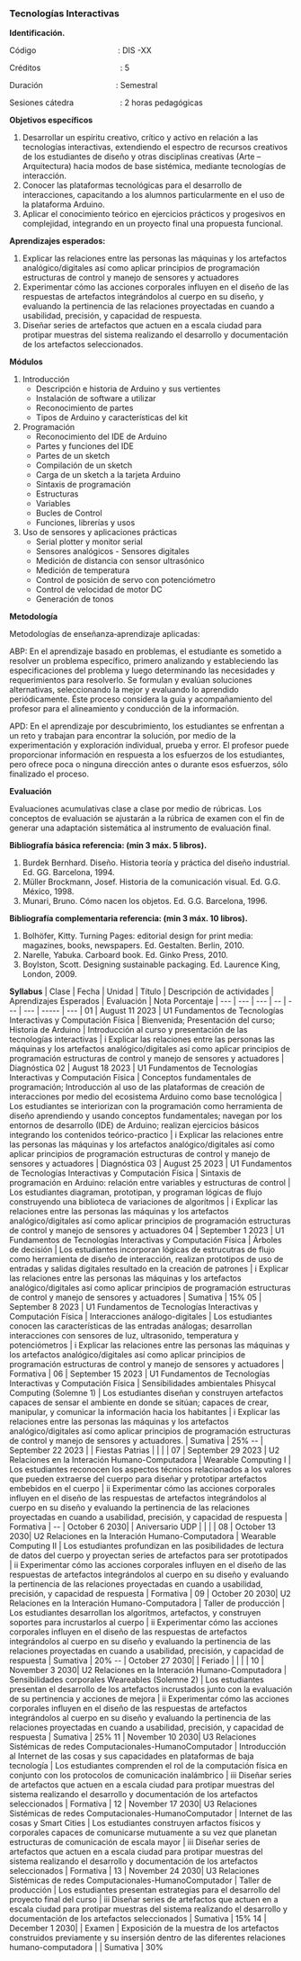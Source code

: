 ﻿### Tecnologías Interactivas  
**Identificación.**

Código                                     : DIS -XX

Créditos                                    : 5

Duración                                 : Semestral

Sesiones cátedra                     : 2 horas pedagógicas

**Objetivos específicos** 

1. Desarrollar un espíritu creativo, crítico y activo en relación a las tecnologías interactivas, extendiendo el espectro de recursos creativos de los estudiantes de diseño y otras disciplinas creativas (Arte – Arquitectura) hacia modos de base sistémica, mediante tecnologías de interacción.
2. Conocer las plataformas tecnológicas para el desarrollo de interacciones, capacitando a los alumnos particularmente en el uso de la plataforma Arduino.
3. Aplicar el conocimiento teórico en ejercicios prácticos y progesivos en complejidad, integrando en un proyecto final una propuesta funcional.

**Aprendizajes esperados:**

1. Explicar las relaciones entre las personas las máquinas y los artefactos analógico/digitales así como aplicar principios de programación estructuras de control y manejo de sensores y actuadores
1. Experimentar cómo las acciones corporales influyen en el diseño de las respuestas de artefactos integrándolos al cuerpo en su diseño, y evaluando la pertinencia de las relaciones proyectadas en cuando a usabilidad, precisión, y capacidad de respuesta.
3. Diseñar series de artefactos que actuen en a escala ciudad para protipar muestras del sistema realizando el desarrollo y documentación de los artefactos seleccionados.

**Módulos**

1. Introducción
    - Descripción e historia de Arduino y sus vertientes
    - Instalación de software a utilizar
    - Reconocimiento de partes
    - Tipos de Arduino y características del kit
2. Programación
    - Reconocimiento del IDE de Arduino
    - Partes y funciones del IDE
    - Partes de un sketch
    - Compilación de un sketch
    - Carga de un sketch a la tarjeta Arduino
    - Sintaxis de programación
    - Estructuras
    - Variables
    - Bucles de Control
    - Funciones, librerías y usos
3. Uso de sensores y aplicaciones prácticas
    - Serial plotter y monitor serial
    - Sensores analógicos - Sensores digitales
    - Medición de distancia con sensor ultrasónico
    - Medición de temperatura
    - Control de posición de servo con potenciómetro
    - Control de velocidad de motor DC
    - Generación de tonos

**Metodología**

Metodologías de enseñanza‐aprendizaje aplicadas:

ABP: En el aprendizaje basado en problemas, el estudiante es sometido a resolver un problema específico, primero analizando y estableciendo las especificaciones del problema y luego determinando las necesidades y requerimientos para resolverlo. Se formulan y evalúan soluciones alternativas, seleccionando la mejor y evaluando lo aprendido periódicamente. Éste proceso considera la guía y acompañamiento del profesor para el alineamiento y conducción de la información.

APD: En el aprendizaje por descubrimiento, los estudiantes se enfrentan a un reto y trabajan para encontrar la solución, por medio de la experimentación y exploración individual, prueba y error. El profesor puede proporcionar información en respuesta a los esfuerzos de los estudiantes, pero ofrece poca o ninguna dirección antes o durante esos esfuerzos, sólo finalizado el proceso.

**Evaluación**

Evaluaciones acumulativas clase a clase por medio de rúbricas. Los conceptos de evaluación se ajustarán a la rúbrica de examen con el fin de generar una adaptación sistemática al instrumento de evaluación final.

**Bibliografía básica referencia: (min 3 máx. 5 libros).**

1. Burdek Bernhard. Diseño. Historia teoría y práctica del diseño industrial. Ed. GG. Barcelona, 1994.
2. Müller Brockmann, Josef. Historia de la comunicación visual. Ed. G.G. México, 1998.
3. Munari, Bruno. Cómo nacen los objetos. Ed. G.G. Barcelona, 1996.

**Bibliografía complementaria referencia: (min 3 máx. 10 libros).**

1. Bolhöfer, Kitty. Turning Pages: editorial design for print media: magazines, books, newspapers. Ed. Gestalten. Berlin, 2010.
2. Narelle, Yabuka. Carboard book. Ed. Ginko Press, 2010.
3. Boylston, Scott. Designing sustainable packaging. Ed. Laurence King, London, 2009.

**Syllabus**
| Clase | Fecha | Unidad | Título | Descripción de actividades | Aprendizajes Esperados | Evaluación | Nota Porcentaje
| --- | --- | --- | -- | --- | --- | ----- | --- | 
01 | August 11 2023 | U1 Fundamentos de Tecnologías Interactivas y Computación Física | Bienvenida; Presentación del curso; Historia de Arduino | Introducción al curso y presentación de las tecnologías interactivas | i Explicar las relaciones entre las personas las máquinas y los artefactos analógico/digitales así como aplicar principios de programación estructuras de control y manejo de sensores y actuadores | Diagnóstica
02 | August 18 2023 | U1 Fundamentos de Tecnologías Interactivas y Computación Física | Conceptos fundamentales de programación; Introducción al uso de las plataformas de creación de interacciones por medio del ecosistema Arduino como base tecnológica | Los estudiantes se interiorizan con la programación como herramienta de diseño aprendiendo y usando conceptos fundamentales; navegan por los entornos de desarrollo (IDE) de Arduino; realizan ejercicios básicos integrando los contenidos teórico-practico | i Explicar las relaciones entre las personas las máquinas y los artefactos analógico/digitales así como aplicar principios de programación estructuras de control y manejo de sensores y actuadores | Diagnóstica
03 | August 25 2023 | U1 Fundamentos de Tecnologías Interactivas y Computación Física | Sintaxis de programación en Arduino: relación entre variables y estructuras de control | Los estudiantes diagraman, prototipan, y programan lógicas de flujo construyendo una biblioteca de variaciones de algorítmos | i Explicar las relaciones entre las personas las máquinas y los artefactos analógico/digitales así como aplicar principios de programación estructuras de control y manejo de sensores y actuadores 
04 | September 1 2023 | U1 Fundamentos de Tecnologías Interactivas y Computación Física | Árboles de decisión | Los estudiantes incorporan lógicas de estrucutras de flujo como herramienta de diseño de interacción, realizan prototipos de uso de entradas y salidas digitales resultado en la creación de patrones | i Explicar las relaciones entre las personas las máquinas y los artefactos analógico/digitales así como aplicar principios de programación estructuras de control y manejo de sensores y actuadores | Sumativa | 15% 
05 | September 8 2023 | U1 Fundamentos de Tecnologías Interactivas y Computación Física | Interacciones análogo-digitales | Los estudiantes conocen las características de las entradas análogas; desarrollan interacciones con sensores de luz, ultrasonido, temperatura y potenciómetros | i Explicar las relaciones entre las personas las máquinas y los artefactos analógico/digitales así como aplicar principios de programación estructuras de control y manejo de sensores y actuadores | Formativa | 
06 | September 15 2023 | U1 Fundamentos de Tecnologías Interactivas y Computación Física | Sensibilidades ambientales Phisycal Computing (Solemne 1) | Los estudiantes diseñan y construyen artefactos capaces de sensar el ambiente en donde se sitúan; capaces de crear, manipular, y comunicar la información hacia los habitantes | i Explicar las relaciones entre las personas las máquinas y los artefactos analógico/digitales así como aplicar principios de programación estructuras de control y manejo de sensores y actuadores. | Sumativa | 25%
-- | September 22 2023 |  | Fiestas Patrias |  |  |  | 
07 | September 29 2023 | U2 Relaciones en la Interación Humano-Computadora | Wearable Computing I | Los estudiantes reconocen los aspectos técnicos relacionados a los valores que pueden extraerse del cuerpo para diseñar y prototipar artefactos embebidos en el cuerpo | ii Experimentar cómo las acciones corporales influyen en el diseño de las respuestas de artefactos integrándolos al cuerpo en su diseño y evaluando la pertinencia de las relaciones proyectadas en cuando a usabilidad,  precisión, y capacidad de respuesta | Formativa | 
 -- | October 6 2030|  | Aniversario UDP |  |  |  | 
08 | October 13 2030| U2 Relaciones en la Interación Humano-Computadora | Wearable Computing II | Los estudiantes profundizan en las posibilidades de lectura de datos del cuerpo y proyectan series de artefactos para ser prototipados | ii Experimentar cómo las acciones corporales influyen en el diseño de las respuestas de artefactos integrándolos al cuerpo en su diseño y evaluando la pertinencia de las relaciones proyectadas en cuando a usabilidad,  precisión, y capacidad de respuesta | Formativa | 
09 | October 20 2030| U2 Relaciones en la Interación Humano-Computadora | Taller de producción | Los estudiantes desarrollan los algorítmos, artefactos, y construyen soportes para incrustarlos al cuerpo | ii Experimentar cómo las acciones corporales influyen en el diseño de las respuestas de artefactos integrándolos al cuerpo en su diseño y evaluando la pertinencia de las relaciones proyectadas en cuando a usabilidad,  precisión, y capacidad de respuesta | Sumativa | 20%
-- | October 27 2030|  | Feriado |  |  |  | 
10 | November 3 2030| U2 Relaciones en la Interación Humano-Computadora | Sensibilidades corporales Weareables (Solemne 2) | Los estudiantes presentan el desarrollo de los artefactos incrustados junto con la evaluación de su pertinencia y acciones de mejora | ii Experimentar cómo las acciones corporales influyen en el diseño de las respuestas de artefactos integrándolos al cuerpo en su diseño y evaluando la pertinencia de las relaciones proyectadas en cuando a usabilidad,  precisión, y capacidad de respuesta | Sumativa | 25%
11 | November 10 2030| U3 Relaciones Sistémicas  de redes Computacionales-HumanoComputador | Introducción al Internet de las cosas y sus capacidades en plataformas de baja tecnología | Los estudiantes comprenden el rol de la computación física en conjunto con los protocolos de comunicación inalámbrico | iii Diseñar series de artefactos que actuen en a escala ciudad para protipar muestras del sistema realizando el desarrollo y documentación de los artefactos seleccionados | Formativa | 
12 | November 17 2030| U3 Relaciones Sistémicas  de redes Computacionales-HumanoComputador | Internet de las cosas y Smart Cities | Los estudiantes construyen arfactos físicos y corporales capaces de comunicarse mutuamente a su vez que planetan estructuras de comunicación de escala mayor | iii Diseñar series de artefactos que actuen en a escala ciudad para protipar muestras del sistema realizando el desarrollo y documentación de los artefactos seleccionados | Formativa | 
13 | November 24 2030| U3 Relaciones Sistémicas  de redes Computacionales-HumanoComputador | Taller de producción | Los estudiantes presentan estrategias para el desarrollo del proyecto final del curso | iii Diseñar series de artefactos que actuen en a escala ciudad para protipar muestras del sistema realizando el desarrollo y documentación de los artefactos seleccionados | Sumativa | 15%
14 | December 1 2030|  | Examen | Exposición de la muestra de los artefactos construidos previamente y su insersión dentro de las diferentes relaciones humano-computadora |  | Sumativa | 30%  